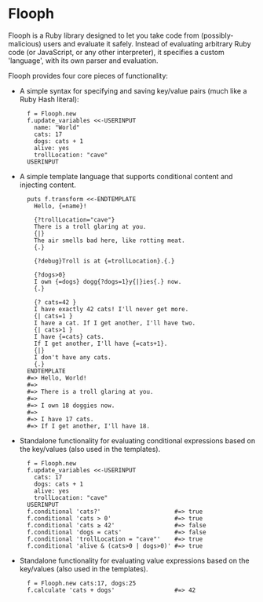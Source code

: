 # Flooph

Flooph is a Ruby library designed to let you take code from (possibly-malicious) users and evaluate it safely.
Instead of evaluating arbitrary Ruby code (or JavaScript, or any other interpreter), it specifies a custom 'language',
with its own parser and evaluation.

Flooph provides four core pieces of functionality:

* A simple syntax for specifying and saving key/value pairs (much like a Ruby Hash literal):

        f = Flooph.new
        f.update_variables <<-USERINPUT
          name: "World"
          cats: 17
          dogs: cats + 1
          alive: yes
          trollLocation: "cave"
        USERINPUT

* A simple template language that supports conditional content and injecting content.

        puts f.transform <<-ENDTEMPLATE
          Hello, {=name}!

          {?trollLocation="cave"}
          There is a troll glaring at you.
          {|}
          The air smells bad here, like rotting meat.
          {.}

          {?debug}Troll is at {=trollLocation}.{.}

          {?dogs>0}
          I own {=dogs} dogg{?dogs=1}y{|}ies{.} now.
          {.}

          {? cats=42 }
          I have exactly 42 cats! I'll never get more.
          {| cats=1 }
          I have a cat. If I get another, I'll have two.
          {| cats>1 }
          I have {=cats} cats.
          If I get another, I'll have {=cats+1}.
          {|}
          I don't have any cats.
          {.}
        ENDTEMPLATE
        #=> Hello, World!
        #=>
        #=> There is a troll glaring at you.
        #=>
        #=> I own 18 doggies now.
        #=>
        #=> I have 17 cats.
        #=> If I get another, I'll have 18.


* Standalone functionality for evaluating conditional expressions based on the key/values (also used in the templates).

        f = Flooph.new
        f.update_variables <<-USERINPUT
          cats: 17
          dogs: cats + 1
          alive: yes
          trollLocation: "cave"
        USERINPUT
        f.conditional 'cats?'                     #=> true
        f.conditional 'cats > 0'                  #=> true
        f.conditional 'cats ≥ 42'                 #=> false
        f.conditional 'dogs = cats'               #=> false
        f.conditional 'trollLocation = "cave"'    #=> true
        f.conditional 'alive & (cats>0 | dogs>0)' #=> true

* Standalone functionality for evaluating value expressions based on the key/values (also used in the templates).

        f = Flooph.new cats:17, dogs:25
        f.calculate 'cats + dogs'                 #=> 42

